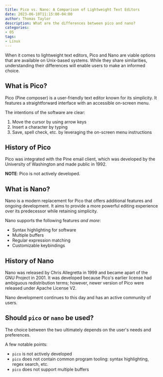 ```yaml
---
title: Pico vs. Nano: A Comparison of Lightweight Text Editors
date: 2023-06-10T11:15:00-04:00
author: Thomas Taylor
description: What are the differences between pico and nano?
categories:
- OS
tags:
- Linux
---
```


When it comes to lightweight text editors, Pico and Nano are viable options that are available on Unix-based systems. While they share similarities, understanding their differences will enable users to make an informed choice.

## What is Pico?

Pico (Pine composer) is a user-friendly text editor known for its simplicity. It features a straightforward interface with an accessible on-screen menu.

The intentions of the software are clear:

1. Move the cursor by using arrow keys
2. Insert a character by typing
3. Save, spell check, etc. by leveraging the on-screen menu instructions

## History of Pico

Pico was integrated with the Pine email client, which was developed by the University of Washington and made public in 1992.

**NOTE**: Pico is not actively developed.

## What is Nano?

Nano is a modern replacement for Pico that offers additional features and ongoing development. It aims to provide a more powerful editing experience over its predecessor while retaining simplicity.

Nano supports the following features _and more_:

- Syntax highlighting for software
- Multiple buffers
- Regular expression matching
- Customizable keybindings

## History of Nano

Nano was released by Chris Allegretta in 1999 and became apart of the GNU Project in 2001. It was developed because Pico's earlier license had ambiguous redistribution terms; however, newer version of Pico were released under Apache License V2.

Nano development continues to this day and has an active community of users.

## Should `pico` or `nano` be used?

The choice between the two ultimately depends on the user's needs and preferences.

A few notable points:
- `pico` is not actively developed
- `pico` does not contain common program tooling: syntax highlighting, regex search, etc.
- `pico` does not support multiple buffers
